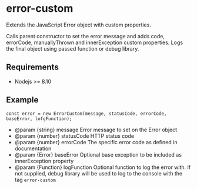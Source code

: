 # error-custom

Extends the JavaScript Error object with custom properties.

Calls parent constructor to set the error message and adds code, errorCode, manuallyThrown and innerException custom properties.
Logs the final object using passed function or debug library.

## Requirements

* Nodejs >= 8.10

## Example

```
const error = new ErrorCustom(message, statusCode, errorCode, baseError, lofgFunction);
```

   * @param {string} message
Error message to set on the Error object
   * @param {number} statusCode
HTTP status code
   * @param {number} errorCode
The specific error code as defined in documentation
   * @param {Error} baseError
Optional base exception to be included as innerException property
   * @param {Function} logFunction
Optional function to log the error with. If not supplied, debug library will be used
to log to the console with the tag `error-custom`
